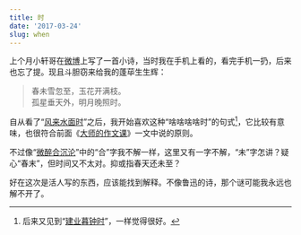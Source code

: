 ```yaml
---
title: 时
date: '2017-03-24'
slug: when
---
```


上个月小轩哥在[微博](http://weibo.com/2185036803/EuSDBm0OA)上写了一首小诗，当时我在手机上看的，看完手机一扔，后来也忘了提。现且斗胆窃来给我的蓬荜生生辉：

> 春未雪忽至，玉花开满枝。  
孤星垂天外，明月晚照时。 

自从看了“[风来水面时](/cn/2014/06/on-writing/)”之后，我开始喜欢这种“啥啥啥啥时”的句式[^1]，它比较有意味，也很符合前面《[大师的作文课](/cn/2017/03/master-wrting/)》一文中说的原则。

不过像“[微醉合沉沦](/cn/2017/02/mingding/)”中的“合”字我不解一样，这里又有一字不解，“未”字怎讲？疑心“春末”，但时间又不太对。抑或指春天还未至？

好在这次是活人写的东西，应该能找到解释。不像鲁迅的诗，那个谜可能我永远也解不开了。

[^1]: 后来又见到“[建业暮钟时](/cn/2018/01/yu-wen-ji-chu/)”，一样觉得很好。
